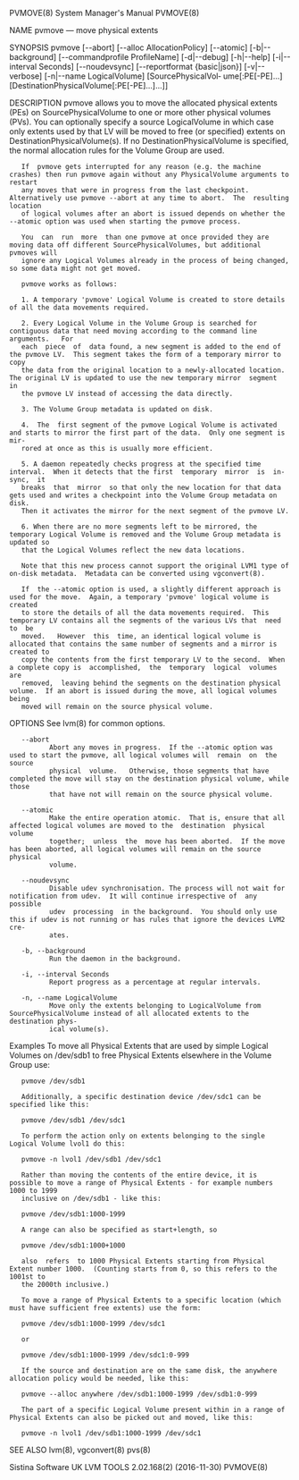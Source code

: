 PVMOVE(8)                                                     System Manager's Manual                                                    PVMOVE(8)

NAME
       pvmove — move physical extents

SYNOPSIS
       pvmove   [--abort]   [--alloc  AllocationPolicy]  [--atomic]  [-b|--background]  [--commandprofile  ProfileName]  [-d|--debug]  [-h|--help]
       [-i|--interval  Seconds]  [--noudevsync]  [--reportformat  {basic|json}]  [-v|--verbose]  [-n|--name   LogicalVolume]   [SourcePhysicalVol‐
       ume[:PE[-PE]...]  [DestinationPhysicalVolume[:PE[-PE]...]...]]

DESCRIPTION
       pvmove  allows  you  to move the allocated physical extents (PEs) on SourcePhysicalVolume to one or more other physical volumes (PVs).  You
       can optionally specify a source LogicalVolume in which case only extents used by that LV will be moved to free (or  specified)  extents  on
       DestinationPhysicalVolume(s).  If no DestinationPhysicalVolume is specified, the normal allocation rules for the Volume Group are used.

       If  pvmove gets interrupted for any reason (e.g. the machine crashes) then run pvmove again without any PhysicalVolume arguments to restart
       any moves that were in progress from the last checkpoint.  Alternatively use pvmove --abort at any time to abort.  The  resulting  location
       of logical volumes after an abort is issued depends on whether the --atomic option was used when starting the pvmove process.

       You  can  run  more  than one pvmove at once provided they are moving data off different SourcePhysicalVolumes, but additional pvmoves will
       ignore any Logical Volumes already in the process of being changed, so some data might not get moved.

       pvmove works as follows:

       1. A temporary 'pvmove' Logical Volume is created to store details of all the data movements required.

       2. Every Logical Volume in the Volume Group is searched for contiguous data that need moving according to the command line arguments.   For
       each  piece  of  data found, a new segment is added to the end of the pvmove LV.  This segment takes the form of a temporary mirror to copy
       the data from the original location to a newly-allocated location.  The original LV is updated to use the new temporary mirror  segment  in
       the pvmove LV instead of accessing the data directly.

       3. The Volume Group metadata is updated on disk.

       4.  The  first segment of the pvmove Logical Volume is activated and starts to mirror the first part of the data.  Only one segment is mir‐
       rored at once as this is usually more efficient.

       5. A daemon repeatedly checks progress at the specified time interval.  When it detects that the first  temporary  mirror  is  in-sync,  it
       breaks  that  mirror  so that only the new location for that data gets used and writes a checkpoint into the Volume Group metadata on disk.
       Then it activates the mirror for the next segment of the pvmove LV.

       6. When there are no more segments left to be mirrored, the temporary Logical Volume is removed and the Volume Group metadata is updated so
       that the Logical Volumes reflect the new data locations.

       Note that this new process cannot support the original LVM1 type of on-disk metadata.  Metadata can be converted using vgconvert(8).

       If  the --atomic option is used, a slightly different approach is used for the move.  Again, a temporary 'pvmove' logical volume is created
       to store the details of all the data movements required.  This temporary LV contains all the segments of the various LVs that  need  to  be
       moved.   However  this  time, an identical logical volume is allocated that contains the same number of segments and a mirror is created to
       copy the contents from the first temporary LV to the second.  When a complete copy is  accomplished,  the  temporary  logical  volumes  are
       removed,  leaving behind the segments on the destination physical volume.  If an abort is issued during the move, all logical volumes being
       moved will remain on the source physical volume.

OPTIONS
       See lvm(8) for common options.

       --abort
              Abort any moves in progress.  If the --atomic option was used to start the pvmove, all logical volumes will  remain  on  the  source
              physical  volume.   Otherwise, those segments that have completed the move will stay on the destination physical volume, while those
              that have not will remain on the source physical volume.

       --atomic
              Make the entire operation atomic.  That is, ensure that all affected logical volumes are moved to the  destination  physical  volume
              together;  unless  the  move has been aborted.  If the move has been aborted, all logical volumes will remain on the source physical
              volume.

       --noudevsync
              Disable udev synchronisation. The process will not wait for notification from udev.  It will continue irrespective of  any  possible
              udev  processing  in the background.  You should only use this if udev is not running or has rules that ignore the devices LVM2 cre‐
              ates.

       -b, --background
              Run the daemon in the background.

       -i, --interval Seconds
              Report progress as a percentage at regular intervals.

       -n, --name LogicalVolume
              Move only the extents belonging to LogicalVolume from SourcePhysicalVolume instead of all allocated extents to the destination phys‐
              ical volume(s).

Examples
       To  move  all  Physical Extents that are used by simple Logical Volumes on /dev/sdb1 to free Physical Extents elsewhere in the Volume Group
       use:

       pvmove /dev/sdb1

       Additionally, a specific destination device /dev/sdc1 can be specified like this:

       pvmove /dev/sdb1 /dev/sdc1

       To perform the action only on extents belonging to the single Logical Volume lvol1 do this:

       pvmove -n lvol1 /dev/sdb1 /dev/sdc1

       Rather than moving the contents of the entire device, it is possible to move a range of Physical Extents - for example numbers 1000 to 1999
       inclusive on /dev/sdb1 - like this:

       pvmove /dev/sdb1:1000-1999

       A range can also be specified as start+length, so

       pvmove /dev/sdb1:1000+1000

       also  refers  to 1000 Physical Extents starting from Physical Extent number 1000.  (Counting starts from 0, so this refers to the 1001st to
       the 2000th inclusive.)

       To move a range of Physical Extents to a specific location (which must have sufficient free extents) use the form:

       pvmove /dev/sdb1:1000-1999 /dev/sdc1

       or

       pvmove /dev/sdb1:1000-1999 /dev/sdc1:0-999

       If the source and destination are on the same disk, the anywhere allocation policy would be needed, like this:

       pvmove --alloc anywhere /dev/sdb1:1000-1999 /dev/sdb1:0-999

       The part of a specific Logical Volume present within in a range of Physical Extents can also be picked out and moved, like this:

       pvmove -n lvol1 /dev/sdb1:1000-1999 /dev/sdc1

SEE ALSO
       lvm(8), vgconvert(8) pvs(8)

Sistina Software UK                                     LVM TOOLS 2.02.168(2) (2016-11-30)                                               PVMOVE(8)
